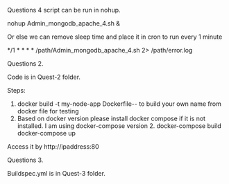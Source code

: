 Questions 4 script can be run in nohup.

nohup Admin_mongodb_apache_4.sh &

Or else we can remove sleep time and place it in cron to run every 1 minute

*/1 * * * * /path/Admin_mongodb_apache_4.sh 2> /path/error.log

Questions 2.

Code is in Quest-2 folder.

Steps: 

1. docker build -t my-node-app Dockerfile-- to build your own name from docker file for testing
2. Based on docker version please install docker compose if it is not installed. I am using docker-compose version 2.
docker-compose build 
docker-compose up 

Access it by http://ipaddress:80


Questions 3.

Buildspec.yml is in Quest-3 folder.
